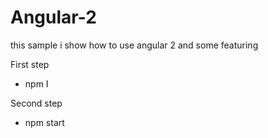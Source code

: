 # Angular-2
this sample i show how to use angular 2 and some featuring 

First step 
 
* npm I

Second step

* npm start

